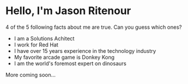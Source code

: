 # Hello, I'm Jason Ritenour

4 of the 5 following facts about me are true.  Can you guess which ones?

  * I am a Solutions Achitect
  * I work for Red Hat
  * I have over 15 years experience in the technology industry
  * My favorite arcade game is Donkey Kong
  * I am the world's foremost expert on dinosaurs


More coming soon...